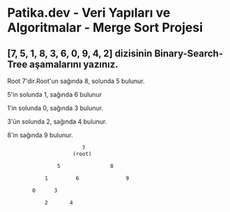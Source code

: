 # Patika.dev - Veri Yapıları ve Algoritmalar - Merge Sort Projesi
## [7, 5, 1, 8, 3, 6, 0, 9, 4, 2] dizisinin Binary-Search-Tree aşamalarını yazınız.

Root 7'dir.Root'un sağında 8, solunda 5 bulunur.

5'in solunda 1, sağında 6 bulunur

1'in solunda 0, sağında 3 bulunur.

3'ün solunda 2, sağında 4 bulunur.

8'in sağında 9 bulunur.

```
                        7
                     (root)

                5                8
          
            1         6               9
        
        0      3 

            2       4
```
